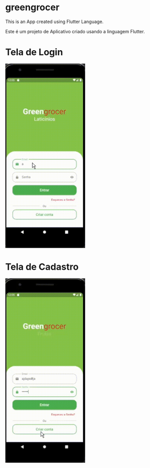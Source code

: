 # greengrocer

This is an App created using Flutter Language.

Este é um projeto de Aplicativo criado usando a linguagem Flutter.

# Tela de Login 
  
<p align="left">
  <img width="250" src="https://github.com/jemimabueno/greengrocer/blob/main/assets/to_readme/gif%20app%20home.gif">
  </p>

# Tela de Cadastro

<p align="left">
  <img width="250" src="assets\to_readme\video_app_cadastro.gif">
  </p>